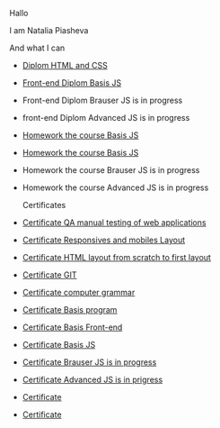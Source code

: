 Hallo

I am Natalia Piasheva 

And what I can

+ [Diplom HTML and CSS ](https://github.com/Nikan152435/mq-diplom)
+ [Front-end Diplom Basis JS ](https://github.com/Nikan152435/bjs-diplom)
+ Front-end Diplom Brauser JS is in progress
+ front-end Diplom Advanced JS is in progress
+ [Homework the course Basis JS ](https://github.com/Nikan152435/bjs-2-homeworks)
+ [Homework the course Basis JS ](https://github.com/Nikan152435/bhj-homeworks)
+ Homework the course Brauser JS is in progress
+ Homework the course Advanced JS is in progress
  
  Сertificates


+ [Сertificate QA manual testing of web applications](https://github.com/Nikan152435/Portfolio/blob/main/Certificates/3certificate%20QA%20(1).pdf)
+ [Certificate Responsives and mobiles Layout](https://github.com/Nikan152435/Portfolio/blob/main/Certificates/certificate%20Responsives%20und%20mobiles%20Layout.pdf)
+ [Сertificate HTML layout from scratch to first layout](https://github.com/Nikan152435/Portfolio/blob/main/Certificates/certificate%20HTML.pdf)
+ [Сertificate GIT](https://github.com/Nikan152435/Portfolio/blob/main/Certificates/certificate%20GIT.pdf)
+ [Сertificate computer grammar](https://github.com/Nikan152435/Portfolio/blob/main/Certificates/certificate%20computer%20grammar.png)
+ [Сertificate Basis program](https://github.com/Nikan152435/Portfolio/blob/main/Certificates/certificate%20Basis%20program.pdf)
+ [Certificate Basis Front-end](https://github.com/Nikan152435/Portfolio/blob/main/Certificates/1certificate1%20%20Basis%20Frontend%20.pdf)
+ [Сertificate Basis JS](https://github.com/Nikan152435/Portfolio/blob/main/Certificates/certificate%20Basis%20JS.pdf)
+ [Сertificate Brauser JS is in progress]()
+ [Сertificate Advanced JS is in prigress]()
+ [Сertificate]()
+ [Сertificate]()
   